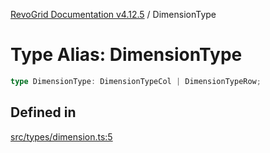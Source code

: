 [RevoGrid Documentation v4.12.5](README.md) / DimensionType

# Type Alias: DimensionType

```ts
type DimensionType: DimensionTypeCol | DimensionTypeRow;
```

## Defined in

[src/types/dimension.ts:5](https://github.com/revolist/revogrid/blob/c0c7fff7e44e26499aba20df7b49da7b6c71eb68/src/types/dimension.ts#L5)
